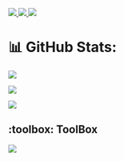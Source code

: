 



<p align="left">
  <a href="https://www.linkedin.com/in/adityarajsingh31/">
    <img src="https://skillicons.dev/icons?i=linkedin"/>
  </a>
 <a href = "https://x.com/AdityaRajS85706" >
  <img src = "https://skillicons.dev/icons?i=twitter" />
 </a>
  <a href = "https://www.instagram.com/let.it.go.adi/" >
    <img src = "https://skillicons.dev/icons?i=instagram" />
  </a>
   
</p>

# 📊 GitHub Stats:
![](https://github-readme-streak-stats.herokuapp.com/?user=adityaraj31&theme=dark&hide_border=false)<br/>
  
![](https://github-readme-stats.vercel.app/api?username=adityaraj31&theme=dark&hide_border=false&include_all_commits=true&count_private=true)<br/>
  
![](https://github-readme-stats.vercel.app/api/top-langs/?username=adityaraj31&theme=dark&hide_border=false&include_all_commits=true&count_private=true&layout=compact)
</div>
<!-- ## Latest Blog Posts 👇:
    - 💫 []()
    - 💯 []()
    - 💯 []()
    - 🚀 []()
    - 💫 []()  -->


<h2> :toolbox: ToolBox</h2>

<p align="left">
  <a href="https://skillicons.dev">
    <img src="https://skillicons.dev/icons?i=react,tailwind,express,mongodb,typescript,nextjs,github,postgres,postman,langchain,langgraph,openai " />
  </a>
</p>
